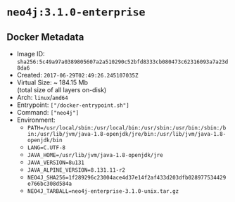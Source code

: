 # `neo4j:3.1.0-enterprise`

## Docker Metadata

- Image ID: `sha256:5c49a97a0389805607a2a510290c52bfd8333cb080473c62316093a7a23d8da6`
- Created: `2017-06-29T02:49:26.245107035Z`
- Virtual Size: ~ 184.15 Mb  
  (total size of all layers on-disk)
- Arch: `linux`/`amd64`
- Entrypoint: `["/docker-entrypoint.sh"]`
- Command: `["neo4j"]`
- Environment:
  - `PATH=/usr/local/sbin:/usr/local/bin:/usr/sbin:/usr/bin:/sbin:/bin:/usr/lib/jvm/java-1.8-openjdk/jre/bin:/usr/lib/jvm/java-1.8-openjdk/bin`
  - `LANG=C.UTF-8`
  - `JAVA_HOME=/usr/lib/jvm/java-1.8-openjdk/jre`
  - `JAVA_VERSION=8u131`
  - `JAVA_ALPINE_VERSION=8.131.11-r2`
  - `NEO4J_SHA256=1f289296c23004ace4d37e14f2af433d203dfb028977534429e766bc308d584a`
  - `NEO4J_TARBALL=neo4j-enterprise-3.1.0-unix.tar.gz`
